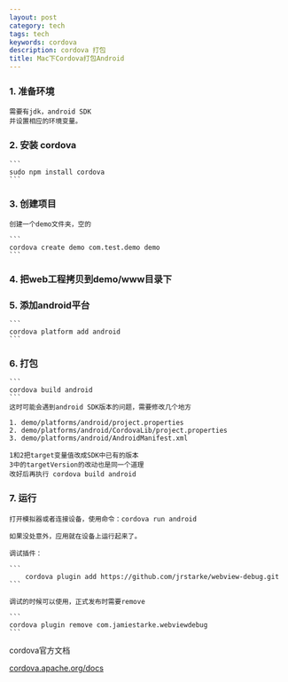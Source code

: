 ```yaml
---
layout: post
category: tech
tags: tech
keywords: cordova
description: cordova 打包
title: Mac下Cordova打包Android
---
```


### 1. 准备环境

   	需要有jdk，android SDK
   	并设置相应的环境变量。

### 2. 安装 cordova

	```
	sudo npm install cordova
	```

### 3. 创建项目

	创建一个demo文件夹，空的

	```
	cordova create demo com.test.demo demo
	```

### 4. 把web工程拷贝到demo/www目录下

### 5. 添加android平台

	```
	cordova platform add android
	```

### 6. 打包

	```
	cordova build android 
	```
	这时可能会遇到android SDK版本的问题，需要修改几个地方

	1. demo/platforms/android/project.properties
	2. demo/platforms/android/CordovaLib/project.properties
	3. demo/platforms/android/AndroidManifest.xml

	1和2把target变量值改成SDK中已有的版本
	3中的targetVersion的改动也是同一个道理
	改好后再执行 cordova build android

### 7. 运行

	打开模拟器或者连接设备，使用命令：cordova run android

	如果没处意外，应用就在设备上运行起来了。

	调试插件：

	```
		cordova plugin add https://github.com/jrstarke/webview-debug.git
	```

	调试的时候可以使用，正式发布时需要remove

	```
	cordova plugin remove com.jamiestarke.webviewdebug
	```


cordova官方文档

[cordova.apache.org/docs](http://cordova.apache.org/docs)




